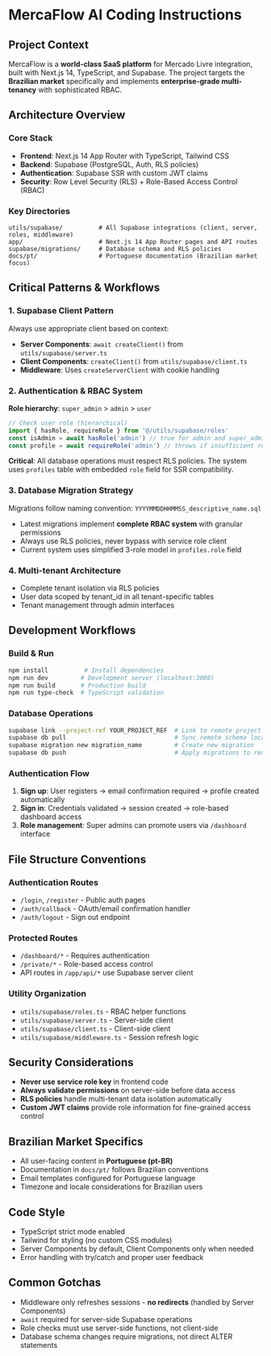 # MercaFlow AI Coding Instructions

## Project Context
MercaFlow is a **world-class SaaS platform** for Mercado Livre integration, built with Next.js 14, TypeScript, and Supabase. The project targets the **Brazilian market** specifically and implements **enterprise-grade multi-tenancy** with sophisticated RBAC.

## Architecture Overview

### Core Stack
- **Frontend**: Next.js 14 App Router with TypeScript, Tailwind CSS
- **Backend**: Supabase (PostgreSQL, Auth, RLS policies)
- **Authentication**: Supabase SSR with custom JWT claims
- **Security**: Row Level Security (RLS) + Role-Based Access Control (RBAC)

### Key Directories
```
utils/supabase/          # All Supabase integrations (client, server, roles, middleware)
app/                     # Next.js 14 App Router pages and API routes
supabase/migrations/     # Database schema and RLS policies
docs/pt/                 # Portuguese documentation (Brazilian market focus)
```

## Critical Patterns & Workflows

### 1. Supabase Client Pattern
Always use appropriate client based on context:
- **Server Components**: `await createClient()` from `utils/supabase/server.ts`
- **Client Components**: `createClient()` from `utils/supabase/client.ts`
- **Middleware**: Uses `createServerClient` with cookie handling

### 2. Authentication & RBAC System
**Role hierarchy**: `super_admin` > `admin` > `user`

```typescript
// Check user role (hierarchical)
import { hasRole, requireRole } from '@/utils/supabase/roles'
const isAdmin = await hasRole('admin') // true for admin and super_admin
const profile = await requireRole('admin') // throws if insufficient role
```

**Critical**: All database operations must respect RLS policies. The system uses `profiles` table with embedded `role` field for SSR compatibility.

### 3. Database Migration Strategy
Migrations follow naming convention: `YYYYMMDDHHMMSS_descriptive_name.sql`
- Latest migrations implement **complete RBAC system** with granular permissions
- Always use RLS policies, never bypass with service role client
- Current system uses simplified 3-role model in `profiles.role` field

### 4. Multi-tenant Architecture
- Complete tenant isolation via RLS policies
- User data scoped by tenant_id in all tenant-specific tables
- Tenant management through admin interfaces

## Development Workflows

### Build & Run
```bash
npm install          # Install dependencies
npm run dev         # Development server (localhost:3000)
npm run build       # Production build
npm run type-check  # TypeScript validation
```

### Database Operations
```bash
supabase link --project-ref YOUR_PROJECT_REF  # Link to remote project
supabase db pull                              # Sync remote schema locally
supabase migration new migration_name         # Create new migration
supabase db push                              # Apply migrations to remote
```

### Authentication Flow
1. **Sign up**: User registers → email confirmation required → profile created automatically
2. **Sign in**: Credentials validated → session created → role-based dashboard access
3. **Role management**: Super admins can promote users via `/dashboard` interface

## File Structure Conventions

### Authentication Routes
- `/login`, `/register` - Public auth pages
- `/auth/callback` - OAuth/email confirmation handler
- `/auth/logout` - Sign out endpoint

### Protected Routes
- `/dashboard/*` - Requires authentication
- `/private/*` - Role-based access control
- API routes in `/app/api/*` use Supabase server client

### Utility Organization
- `utils/supabase/roles.ts` - RBAC helper functions
- `utils/supabase/server.ts` - Server-side client
- `utils/supabase/client.ts` - Client-side client
- `utils/supabase/middleware.ts` - Session refresh logic

## Security Considerations
- **Never use service role key** in frontend code
- **Always validate permissions** on server-side before data access
- **RLS policies** handle multi-tenant data isolation automatically
- **Custom JWT claims** provide role information for fine-grained access control

## Brazilian Market Specifics
- All user-facing content in **Portuguese (pt-BR)**
- Documentation in `docs/pt/` follows Brazilian conventions
- Email templates configured for Portuguese language
- Timezone and locale considerations for Brazilian users

## Code Style
- TypeScript strict mode enabled
- Tailwind for styling (no custom CSS modules)
- Server Components by default, Client Components only when needed
- Error handling with try/catch and proper user feedback

## Common Gotchas
- Middleware only refreshes sessions - **no redirects** (handled by Server Components)
- `await` required for server-side Supabase operations
- Role checks must use server-side functions, not client-side
- Database schema changes require migrations, not direct ALTER statements